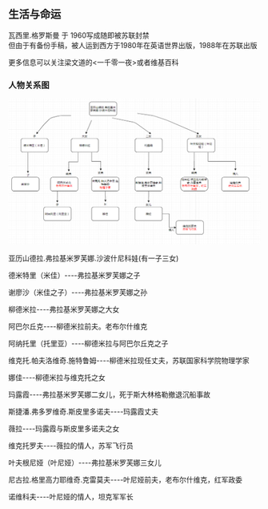 ## 生活与命运
瓦西里.格罗斯曼 于 1960写成随即被苏联封禁  
但由于有备份手稿，被人运到西方于1980年在英语世界出版，1988年在苏联出版  

更多信息可以关注梁文道的<一千零一夜>或者维基百科  



### 人物关系图
![生活与命运](../assets/shenghuoyumingyun.png)

亚历山德拉.弗拉基米罗芙娜.沙波什尼科娃(有一子三女)

德米特里（米佳）----弗拉基米罗芙娜之子

谢廖沙（米佳之子）----弗拉基米罗芙娜之孙

柳德米拉----弗拉基米罗芙娜之大女

阿巴尔丘克----柳德米拉前夫。老布尔什维克

阿纳托里（托里亚）----柳德米拉与阿巴尔丘克之子

维克托.帕夫洛维奇.施特鲁姆----柳德米拉现任丈夫，苏联国家科学院物理学家

娜佳----柳德米拉与维克托之女

玛露霞----弗拉基米罗芙娜二女儿，死于斯大林格勒撤退沉船事故

斯捷潘.弗多罗维奇.斯皮里多诺夫----玛露霞丈夫

薇拉----玛露霞与斯皮里多诺夫之女

维克托罗夫----薇拉的情人，苏军飞行员

叶夫根尼娅（叶尼娅）----弗拉基米罗芙娜三女儿

尼古拉.格里高力耶维奇.克雷莫夫----叶尼娅前夫，老布尔什维克，红军政委

诺维科夫----叶尼娅的情人，坦克军军长

